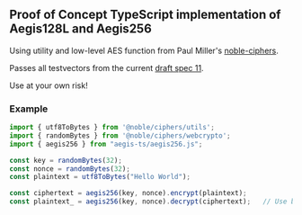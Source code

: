 ## Proof of Concept TypeScript implementation of Aegis128L and Aegis256

Using utility and low-level AES function from Paul Miller's [noble-ciphers](https://github.com/paulmillr/noble-ciphers).

Passes all testvectors from the current [draft spec 11](https://datatracker.ietf.org/doc/html/draft-irtf-cfrg-aegis-aead-11).

Use at your own risk!

### Example

```javascript
import { utf8ToBytes } from '@noble/ciphers/utils';
import { randomBytes } from '@noble/ciphers/webcrypto';
import { aegis256 } from "aegis-ts/aegis256.js";

const key = randomBytes(32);
const nonce = randomBytes(32);
const plaintext = utf8ToBytes("Hello World");

const ciphertext = aegis256(key, nonce).encrypt(plaintext);
const plaintext_ = aegis256(key, nonce).decrypt(ciphertext);   // Use bytesToUtf8 to convert result back to text
```
